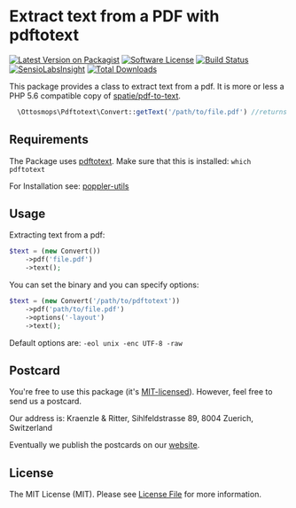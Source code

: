 # Extract text from a PDF with pdftotext

[![Latest Version on Packagist](https://img.shields.io/packagist/v/ottosmops/pdftotext.svg?style=flat-square)](https://packagist.org/packages/ottosmops/pdftotext)
[![Software License](https://img.shields.io/badge/license-MIT-brightgreen.svg?style=flat-square)](LICENSE.md)
[![Build Status](https://img.shields.io/travis/ottosmops/pdftotext/master.svg?style=flat-square)](https://travis-ci.org/spatie/pdf-to-text)
[![SensioLabsInsight](https://img.shields.io/sensiolabs/i/9d85e8dd-b444-4bef-a5d5-faa7f2d8d6bb.svg?style=flat-square)](https://insight.sensiolabs.com/projects/9d85e8dd-b444-4bef-a5d5-faa7f2d8d6bb)
[![Total Downloads](https://img.shields.io/packagist/dt/ottosmops/pdftotext.svg?style=flat-square)](https://packagist.org/packages/ottopsmops/pdftotext)


This package provides a class to extract text from a pdf. It is more or less a PHP 5.6 compatible copy of [spatie/pdf-to-text](https://github.com/spatie/pdf-to-text). 

```php
  \Ottosmops\Pdftotext\Convert::getText('/path/to/file.pdf') //returns the text from the pdf
```

## Requirements

The Package uses [pdftotext](https://en.wikipedia.org/wiki/Pdftotext). Make sure that this is installed: ```which pdftotext```

For Installation see:
[poppler-utils](https://linuxappfinder.com/package/poppler-utils)

## Usage

Extracting text from a pdf:
```php
$text = (new Convert())
    ->pdf('file.pdf')
    ->text();
```

You can set the binary and you can specify options:
```php
$text = (new Convert('/path/to/pdftotext'))
    ->pdf('path/to/file.pdf')
    ->options('-layout')
    ->text();
```

Default options are: ```-eol unix -enc UTF-8 -raw```

## Postcard

You're free to use this package (it's [MIT-licensed](LICENSE.md)). However, feel free to send us a postcard.

Our address is: Kraenzle & Ritter, Sihlfeldstrasse 89, 8004 Zuerich, Switzerland

Eventually we publish the postcards on our [website](http://www.k-r.ch).


## License

The MIT License (MIT). Please see [License File](LICENSE.md) for more information.
